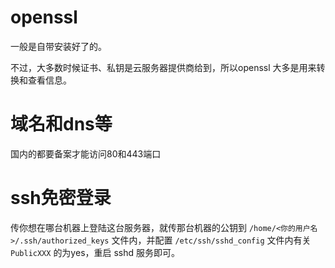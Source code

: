 # openssl

一般是自带安装好了的。

不过，大多数时候证书、私钥是云服务器提供商给到，所以openssl 大多是用来转换和查看信息。



# 域名和dns等

国内的都要备案才能访问80和443端口



# ssh免密登录

传你想在哪台机器上登陆这台服务器，就传那台机器的公钥到 `/home/<你的用户名>/.ssh/authorized_keys` 文件内，并配置 `/etc/ssh/sshd_config` 文件内有关 `PublicXXX` 的为yes，重启 sshd 服务即可。